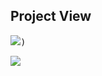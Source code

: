 ## Project View

<kbd>![](https://www.simplilearn.com/ice9/free_resources_article_thumb/what_is_image_Processing.jpg))</kbd>

<kbd>![](https://res.cloudinary.com/anshumxn09/image/upload/v1692799514/test/quickSell_nycbcs.png)</kbd>
